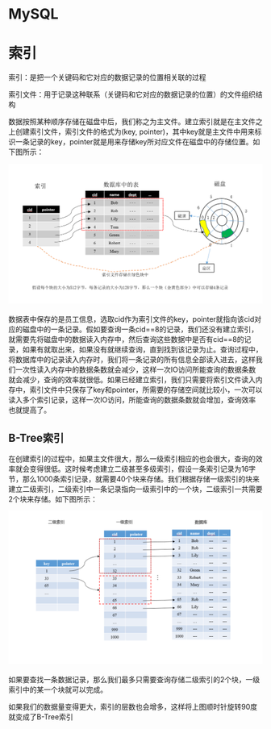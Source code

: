 # MySQL

# 索引

索引：是把一个关键码和它对应的数据记录的位置相关联的过程

索引文件：用于记录这种联系（关键码和它对应的数据记录的位置）的文件组织结构

数据按照某种顺序存储在磁盘中后，我们称之为主文件。建立索引就是在主文件之上创建索引文件，索引文件的格式为(key, pointer)，其中key就是主文件中用来标识一条记录的key，pointer就是用来存储key所对应文件在磁盘中的存储位置。如下图所示：
<div align="center"> <img src="../pictures//index1.png"/> </div><br>
数据表中保存的是员工信息，选取cid作为索引文件的key，pointer就指向该cid对应的磁盘中的一条记录。假如要查询一条cid==8的记录，我们还没有建立索引，就需要先将磁盘中的数据读入内存中，然后查询这些数据中是否有cid==8的记录，如果有就取出来，如果没有就继续查询，直到找到该记录为止。查询过程中，将数据库中的记录读入内存时，我们将一条记录的所有信息全部读入进去，这样我们一次性读入内存中的数据条数就会减少，这样一次IO访问所能查询的数据条数就会减少，查询的效率就很低。如果已经建立索引，我们只需要将索引文件读入内存中，索引文件中只保存了key和pointer，所需要的存储空间就比较小，一次可以读入多个索引记录，这样一次IO访问，所能查询的数据条数就会增加，查询效率也就提高了。

## B-Tree索引

在创建索引的过程中，如果主文件很大，那么一级索引相应的也会很大，查询的效率就会变得很低。这时候考虑建立二级甚至多级索引，假设一条索引记录为16字节，那么1000条索引记录，就需要40个块来存储。我们根据存储一级索引的块来建立二级索引，二级索引中一条记录指向一级索引中的一个块，二级索引一共需要2个块来存储。如下图所示：
<div align="center"> <img src="../pictures//index2.png"/> </div><br>
如果要查找一条数据记录，那么我们最多只需要查询存储二级索引的2个块，一级索引中的某一个块就可以完成。

如果我们的数据量变得更大，索引的层数也会增多，这样将上图顺时针旋转90度就变成了B-Tree索引
